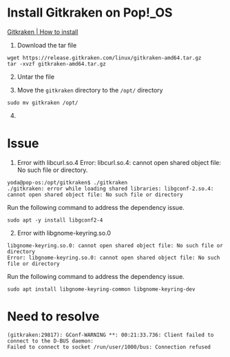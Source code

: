 # Install Gitkraken on Pop!_OS
[Gitkraken | How to install](https://support.gitkraken.com/how-to-install)

1. Download the tar file

```
wget https://release.gitkraken.com/linux/gitkraken-amd64.tar.gz
tar -xvzf gitkraken-amd64.tar.gz
```

2. Untar the file

3. Move the `gitkraken` directory to the `/opt/` directory

```
sudo mv gitkraken /opt/
```

4. 

# Issue
1. Error with libcurl.so.4
Error: libcurl.so.4: cannot open shared object file: No such file or directory.

```
yoda@pop-os:/opt/gitkraken$ ./gitkraken
./gitkraken: error while loading shared libraries: libgconf-2.so.4: cannot open shared object file: No such file or directory
```
Run the following command to address the dependency issue.

```
sudo apt -y install libgconf2-4
```

2. Error with libgnome-keyring.so.0

```
libgnome-keyring.so.0: cannot open shared object file: No such file or directory
Error: libgnome-keyring.so.0: cannot open shared object file: No such file or directory
```
Run the following command to address the dependency issue.

```
sudo apt install libgnome-keyring-common libgnome-keyring-dev
```

# Need to resolve

```
(gitkraken:29817): GConf-WARNING **: 00:21:33.736: Client failed to connect to the D-BUS daemon:
Failed to connect to socket /run/user/1000/bus: Connection refused
```
